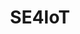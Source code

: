 ---
layout: page
title: SE4IoT
description: Utlizing Empirical Software Engineering techniques to characterize IoT bugs and development challenges
img: /assets/img/7.jpg
importance: 1
category: Projects
redirect: https://ieeexplore.ieee.org/stamp/stamp.jsp?arnumber=9402092
---